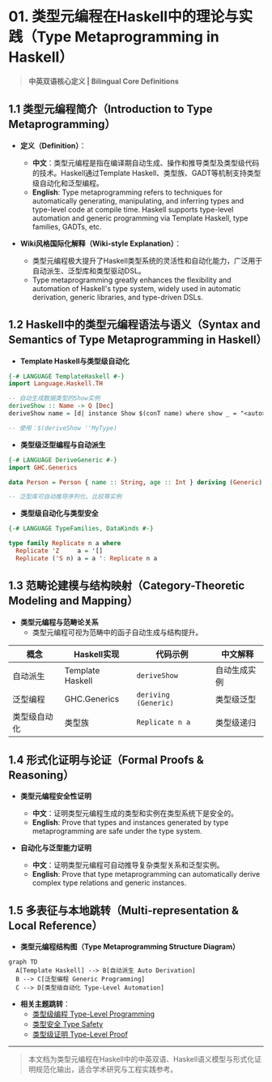 # 01. 类型元编程在Haskell中的理论与实践（Type Metaprogramming in Haskell）

> **中英双语核心定义 | Bilingual Core Definitions**

## 1.1 类型元编程简介（Introduction to Type Metaprogramming）

- **定义（Definition）**：
  - **中文**：类型元编程是指在编译期自动生成、操作和推导类型及类型级代码的技术。Haskell通过Template Haskell、类型族、GADT等机制支持类型级自动化和泛型编程。
  - **English**: Type metaprogramming refers to techniques for automatically generating, manipulating, and inferring types and type-level code at compile time. Haskell supports type-level automation and generic programming via Template Haskell, type families, GADTs, etc.

- **Wiki风格国际化解释（Wiki-style Explanation）**：
  - 类型元编程极大提升了Haskell类型系统的灵活性和自动化能力，广泛用于自动派生、泛型库和类型驱动DSL。
  - Type metaprogramming greatly enhances the flexibility and automation of Haskell's type system, widely used in automatic derivation, generic libraries, and type-driven DSLs.

## 1.2 Haskell中的类型元编程语法与语义（Syntax and Semantics of Type Metaprogramming in Haskell）

- **Template Haskell与类型级自动化**

```haskell
{-# LANGUAGE TemplateHaskell #-}
import Language.Haskell.TH

-- 自动生成数据类型的Show实例
deriveShow :: Name -> Q [Dec]
deriveShow name = [d| instance Show $(conT name) where show _ = "<auto>" |]

-- 使用：$(deriveShow ''MyType)
```

- **类型级泛型编程与自动派生**

```haskell
{-# LANGUAGE DeriveGeneric #-}
import GHC.Generics

data Person = Person { name :: String, age :: Int } deriving (Generic)

-- 泛型库可自动推导序列化、比较等实例
```

- **类型级自动化与类型安全**

```haskell
{-# LANGUAGE TypeFamilies, DataKinds #-}

type family Replicate n a where
  Replicate 'Z     a = '[]
  Replicate ('S n) a = a ': Replicate n a
```

## 1.3 范畴论建模与结构映射（Category-Theoretic Modeling and Mapping）

- **类型元编程与范畴论关系**
  - 类型元编程可视为范畴中的函子自动生成与结构提升。

| 概念 | Haskell实现 | 代码示例 | 中文解释 |
|------|-------------|----------|----------|
| 自动派生 | Template Haskell | `deriveShow` | 自动生成实例 |
| 泛型编程 | GHC.Generics | `deriving (Generic)` | 类型级泛型 |
| 类型级自动化 | 类型族 | `Replicate n a` | 类型级递归 |

## 1.4 形式化证明与论证（Formal Proofs & Reasoning）

- **类型元编程安全性证明**
  - **中文**：证明类型元编程生成的类型和实例在类型系统下是安全的。
  - **English**: Prove that types and instances generated by type metaprogramming are safe under the type system.

- **自动化与泛型能力证明**
  - **中文**：证明类型元编程可自动推导复杂类型关系和泛型实例。
  - **English**: Prove that type metaprogramming can automatically derive complex type relations and generic instances.

## 1.5 多表征与本地跳转（Multi-representation & Local Reference）

- **类型元编程结构图（Type Metaprogramming Structure Diagram）**

```mermaid
graph TD
  A[Template Haskell] --> B[自动派生 Auto Derivation]
  B --> C[泛型编程 Generic Programming]
  C --> D[类型级自动化 Type-Level Automation]
```

- **相关主题跳转**：
  - [类型级编程 Type-Level Programming](../12-Type-Level-Programming/01-Type-Level-Programming-in-Haskell.md)
  - [类型安全 Type Safety](../14-Type-Safety/01-Type-Safety-in-Haskell.md)
  - [类型级证明 Type-Level Proof](../17-Type-Level-Proof/01-Type-Level-Proof-in-Haskell.md)

---

> 本文档为类型元编程在Haskell中的中英双语、Haskell语义模型与形式化证明规范化输出，适合学术研究与工程实践参考。

